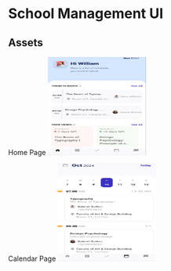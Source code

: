 # School Management UI

## Assets

Home Page
<img src="assets/home_page.jpg" alt="School Logo" width="200" height="200">

Calendar Page
<img src="assets/calendar_page.jpg" alt="School Logo" width="200" height="200">
